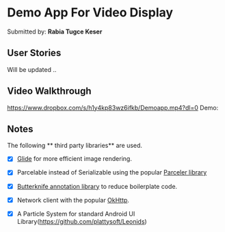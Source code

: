 # Demo App For Video Display 

Submitted by: **Rabia Tugce Keser**


## User Stories

 Will be updated ..


## Video Walkthrough 
https://www.dropbox.com/s/h1y4kp83wz6ifkb/Demoapp.mp4?dl=0
Demo:

## Notes

The following ** third party libraries** are used.

* [X] [Glide](http://inthecheesefactory.com/blog/get-to-know-glide-recommended-by-google/en) for more
efficient image rendering.
* [X] Parcelable instead of Serializable using the popular [Parceler library](https://parceler.org/)
* [X] [Butterknife annotation library](http://jakewharton.github.io/butterknife/) to reduce boilerplate code.
* [X] Network client with the popular [OkHttp](https://medium.com/square-corner-blog/buffering-data-with-okio-f83823d9ba25#.ia2ss5mix).
* [X] A Particle System for standard Android UI Library(https://github.com/plattysoft/Leonids)


